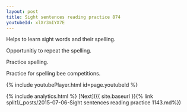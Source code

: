 ```yaml
---
layout: post
title: Sight sentences reading practice 874
youtubeId: xlXr3mIYX7E
---
```

 
 
Helps to learn sight words and their spelling.

Opportunitiy to repeat the spelling. 

Practice spelling. 
 
Practice for spelling bee competitions. 
 
{% include youtubePlayer.html id=page.youtubeId %}
 
 
{% include analytics.html %} 
[Next]({{ site.baseurl }}{% link  split1/_posts/2015-07-06-Sight sentences reading practice 1143.md%})
 
